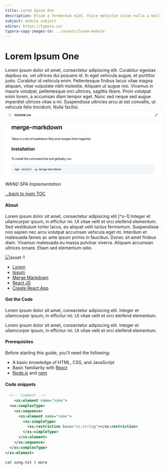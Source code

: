 ```yaml
---
title: Lorem Ipsum One
description: Etiam a fermentum nibh. Fusce molestie vitae nulla a mollis. Quisque lectus neque, faucibus in interdum in, dignissim a enim. Nullam at ex at felis rhoncus sodales
subject: module subject
editor: https://typora.io/
typora-copy-images-to: ../assets/lorem-module
---
```



# Lorem Ipsum One

Lorem ipsum dolor sit amet, consectetur adipiscing elit. Curabitur egestas dapibus ex, vel ultrices dui posuere id. In eget vehicula augue, et porttitor justo. Curabitur id vehicula enim. Pellentesque finibus lacus vitae magna aliquam, vitae vulputate nibh molestie. Aliquam ut augue nisi. Vivamus in mauris volutpat, pellentesque orci ultrices, sagittis libero. Proin volutpat enim lorem, a accumsan diam tempor eget. Nunc sed neque sed augue imperdiet ultrices vitae a mi. Suspendisse ultricies arcu at est convallis, ut vehicula felis tincidunt. Nulla facilisi.
![asset-1](../assets/lorem-module/asset-1.png)

*WKND SPA Implementation*

<!-- START doctoc -->
<!-- END doctoc -->

[...back to main TOC](#course-contents)

#### About

Lorem ipsum dolor sit amet, consectetur adipiscing elit.[^o-1] Integer et ullamcorper ipsum, in efficitur mi. Ut vitae velit et orci eleifend elementum. Sed vestibulum tortor lacus, eu aliquet velit luctus fermentum. Suspendisse non sapien nec arcu volutpat accumsan vehicula eget mi. Interdum et malesuada fames ac ante ipsum primis in faucibus. Donec sit amet finibus diam. Vivamus malesuada eu massa pulvinar viverra. Aliquam accumsan ultrices ornare. Etiam sed elementum odio.

![asset-1](../assets1/lorem-module/asset-1.png)

* [Lorem](https://www.lipsum.com/)
* [Ipsum](https://www.lipsum.com/)
* [Merge Markdown](https://github.com/knennigtri/merge-markdown)
* [React JS](https://reactjs.org/)
* [Create React App](https://create-react-app.dev/)

#### Get the Code

Lorem ipsum dolor sit amet, consectetur adipiscing elit. Integer et ullamcorper ipsum, in efficitur mi. Ut vitae velit et orci eleifend elementum.

Lorem ipsum dolor sit amet, consectetur adipiscing elit. Integer et ullamcorper ipsum, in efficitur mi. Ut vitae velit et orci eleifend elementum.

#### Prerequisites

Before starting this guide, you'll need the following:

* A basic knowledge of HTML, CSS, and JavaScript
* Basic familiarity with [React](https://reactjs.org/tutorial/tutorial.html)
* [Node.js](https://nodejs.org/en/) and [npm](https://www.npmjs.com/)

#### Code  snippets

```xml
  <!-- Comment -->
    <xs:element name="name">
  <xs:complexType>
    <xs:sequence>
      <xs:element name="name">
        <xs:simpleType>
          <xs:restriction base="xs:string"></xs:restriction>
        </xs:simpleType>
      </xs:element>
    </xs:sequence>
  </xs:complexType>
</xs:element>
```

```shell
cat song.txt | more
```
